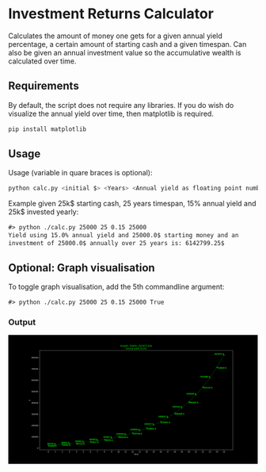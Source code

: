 # Investment Returns Calculator

Calculates the amount of money one gets for a given annual yield percentage, a certain amount of starting cash and a given timespan. Can also be given an annual investment value so the accumulative wealth is calculated over time.

## Requirements

By default, the script does not require any libraries. If you do wish do visualize the annual yield over time, then matplotlib is required.

```bash
pip install matplotlib
```

## Usage

Usage (variable in quare braces is optional):
```bash
python calc.py <initial $> <Years> <Annual yield as floating point number> [Annual invested money] [graphical - default False]
```

Example given 25k$ starting cash, 25 years timespan, 15% annual yield and 25k$ invested yearly:
```
#> python ./calc.py 25000 25 0.15 25000
Yield using 15.0% annual yield and 25000.0$ starting money and an investment of 25000.0$ annually over 25 years is: 6142799.25$
```

## Optional: Graph visualisation

To toggle graph visualisation, add the 5th commandline argument:
```
#> python ./calc.py 25000 25 0.15 25000 True
```

### Output

![Demonstration](yield_demo.png "Example")